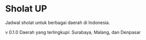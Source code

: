 # Sholat UP
Jadwal sholat untuk berbagai daerah di Indonesia. 

v 0.1.0 Daerah yang terlingkupi: Surabaya, Malang, dan Denpasar
